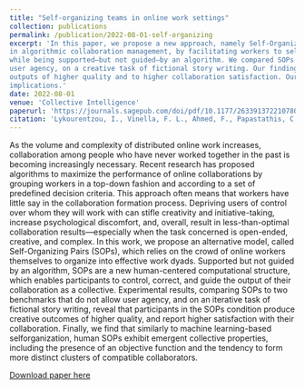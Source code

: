 ```yaml
---
title: "Self-organizing teams in online work settings"
collection: publications
permalink: /publication/2022-08-01-self-organizing
excerpt: 'In this paper, we propose a new approach, namely Self-Organizing Pairs (SOPs), which incorporates self organization
in algorithmic collaboration management, by facilitating workers to self-organize into effective pairs
while being supported—but not guided—by an algorithm. We compared SOPs with two baselines that do not allow
user agency, on a creative task of fictional story writing. Our findings indicate that the SOPs approach leads to creative
outputs of higher quality and to higher collaboration satisfaction. Our results have scientific, applied, and societal
implications.'
date: 2022-08-01
venue: 'Collective Intelligence'
paperurl: 'https://journals.sagepub.com/doi/pdf/10.1177/26339137221078005'
citation: 'Lykourentzou, I., Vinella, F. L., Ahmed, F., Papastathis, C., Papangelis, K., Khan, V. J., & Masthoff, J. (2022). Self-organization in online collaborative work settings. Collective Intelligence, 1(1), 26339137221078005.'
---
```

As the volume and complexity of distributed online work increases, collaboration among people who have never worked
together in the past is becoming increasingly necessary. Recent research has proposed algorithms to maximize the performance
of online collaborations by grouping workers in a top-down fashion and according to a set of predefined decision
criteria. This approach often means that workers have little say in the collaboration formation process. Depriving users of
control over whom they will work with can stifle creativity and initiative-taking, increase psychological discomfort, and,
overall, result in less-than-optimal collaboration results—especially when the task concerned is open-ended, creative, and
complex. In this work, we propose an alternative model, called Self-Organizing Pairs (SOPs), which relies on the crowd of
online workers themselves to organize into effective work dyads. Supported but not guided by an algorithm, SOPs are a new
human-centered computational structure, which enables participants to control, correct, and guide the output of their
collaboration as a collective. Experimental results, comparing SOPs to two benchmarks that do not allow user agency, and on
an iterative task of fictional story writing, reveal that participants in the SOPs condition produce creative outcomes of higher
quality, and report higher satisfaction with their collaboration. Finally, we find that similarly to machine learning-based selforganization,
human SOPs exhibit emergent collective properties, including the presence of an objective function and the
tendency to form more distinct clusters of compatible collaborators.

[Download paper here](https://journals.sagepub.com/doi/pdf/10.1177/26339137221078005)


